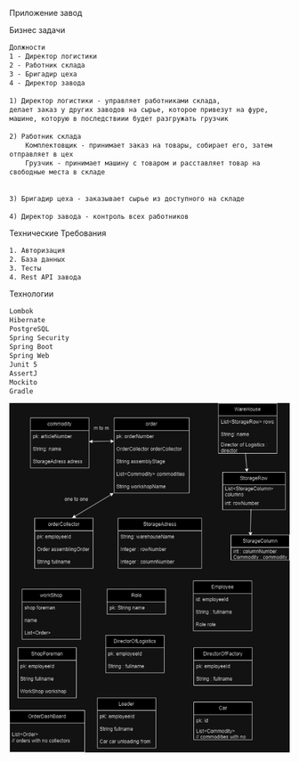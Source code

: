 Приложение завод

Бизнес задачи 

	Должности
	1 - Директор логистики
	2 - Работник склада
	3 - Бригадир цеха
	4 - Директор завода

	1) Директор логистики - управляет работниками склада,
    делает заказ у других заводов на сырье, которое привезут на фуре,
    машине, которую в последствиии будет разгружать грузчик

	2) Работник склада 
		Комплектовщик - принимает заказ на товары, собирает его, затем отправляет в цех
		Грузчик - принимает машину с товаром и расставляет товар на свободные места в складе
	

	3) Бригадир цеха - заказывает сырье из доступного на складе

	4) Директор завода - контроль всех работников



Технические Требования 

	1. Авторизация
	2. База данных
	3. Тесты
	4. Rest API завода

Технологии 

	Lombok
	Hibernate
	PostgreSQL
	Spring Security
	Spring Boot
	Spring Web
	Junit 5
	AssertJ
	Mockito
	Gradle

![Entities Schema](ForReadMe/WareHouse.drawio.png)